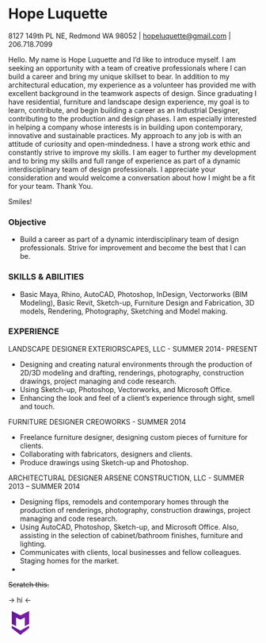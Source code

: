 # Hope Luquette
8127 149th PL NE, Redmond WA 98052 | [hopeluquette@gmail.com](mailto:hopeluquette@gmail.com) | 206.718.7099

Hello. My name is Hope Luquette and I’d like to introduce myself. I am seeking an opportunity with a team of creative professionals where I can build a career and bring my unique skillset to bear. In addition to my architectural education, my experience as a volunteer has provided me with excellent background in the teamwork aspects of design.
Since graduating I have residential, furniture and landscape design experience, my goal is to learn, contribute, and begin building a career as an Industrial Designer, contributing to the production and design phases. I am especially interested in helping a company whose interests is in building upon contemporary, innovative and sustainable practices.
My approach to any job is with an attitude of curiosity and open-mindedness. I have a strong work ethic and constantly strive to improve my skills. I am eager to further my development and to bring my skills and full range of experience as part of a dynamic interdisciplinary team of design professionals. I appreciate your consideration and would welcome a conversation about how I might be a fit for your team. Thank You.

Smiles!

### Objective
+ Build a career as part of a dynamic interdisciplinary team of design professionals. Strive for improvement and become the best that I can be.

### SKILLS & ABILITIES 
+ Basic Maya, Rhino, AutoCAD, Photoshop, InDesign, Vectorworks (BIM Modeling), Basic Revit, Sketch-up, Furniture Design and Fabrication, 3D models, Rendering, Photography, Sketching and Model making.

### EXPERIENCE
LANDSCAPE DESIGNER EXTERIORSCAPES, LLC - SUMMER 2014- PRESENT
+ Designing and creating natural environments through the production of 2D/3D modeling and drafting, renderings, photography, construction drawings, project managing and code research. 
+ Using Sketch-up, Photoshop, Vectorworks, and Microsoft Office. 
+ Enhancing the look and feel of a client’s experience through sight, smell and touch.

FURNITURE DESIGNER CREOWORKS - SUMMER 2014
+ Freelance furniture designer, designing custom pieces of furniture for clients. 
+ Collaborating with fabricators, designers and clients. 
+ Produce drawings using Sketch-up and Photoshop.

ARCHITECTURAL DESIGNER ARSENE CONSTRUCTION, LLC - SUMMER 2013 – SUMMER 2014
+ Designing flips, remodels and contemporary homes through the production of renderings, photography, construction drawings, project managing and code research. 
+ Using AutoCAD, Photoshop, Sketch-up, and Microsoft Office. Also, assisting in the selection of cabinet/bathroom finishes, furniture and lighting. 
+ Communicates with clients, local businesses and fellow colleagues. Staging homes for the market.
+ 
~~Scratch this.~~

-> hi <-

![alt text](https://github.com/adam-p/markdown-here/raw/master/src/common/images/icon48.png "Logo Title Text 1")
